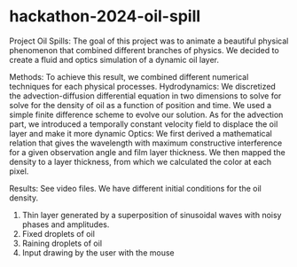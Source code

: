 # hackathon-2024-oil-spill

Project Oil Spills:
The goal of this project was to animate a beautiful physical phenomenon that combined different branches of physics. We decided to create a fluid and optics simulation of a dynamic oil layer. 

Methods:
To achieve this result, we combined different numerical techniques for each physical processes. 
Hydrodynamics: We discretized the advection-diffusion differential equation in two dimensions to solve for solve for the density of oil as a function of position and time. We used a simple finite difference scheme to evolve our solution. As for the advection part, we introduced a temporally constant velocity field to displace the oil layer and make it more dynamic
Optics: We first derived a mathematical relation that gives the wavelength with maximum constructive interference for a given observation angle and film layer thickness. We then mapped the density to a layer thickness, from which we calculated the color at each pixel.

Results:
See video files. We have different initial conditions for the oil density.
1.	Thin layer generated by a superposition of sinusoidal waves with noisy phases and amplitudes.
2.	Fixed droplets of oil 
3.	Raining droplets of oil 
4.	Input drawing by the user with the mouse 
